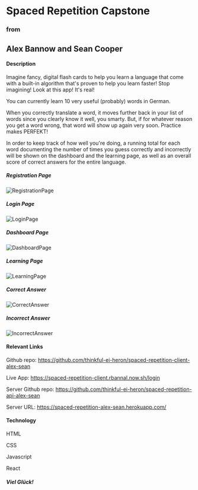 # Spaced Repetition Capstone
### from
## Alex Bannow and Sean Cooper


#### Description
  Imagine fancy, digital flash cards to help you learn a language that come with a built-in algorithm that's
  proven to help you learn faster! Stop imagining! Look at this app! It's real! 
  
  You can currently learn 10 
  very useful (probably) words in German.

  When you correctly translate a word, it moves
  further back in your list of words since you
  clearly know it well, you smarty. But, if for whatever reason you get a word wrong, that word
  will show up again very soon. Practice makes PERFEKT!

  In order to keep track of how well you're doing,
  a running total for each word documenting the number of times you guess correctly and incorrectly
  will be shown on the dashboard and the learning page, as well as an overall score of correct answers for the entire language.

##### Registration Page
![RegistrationPage](./public/img/register.png)

##### Login Page
![LoginPage](./public/img/login.png)

##### Dashboard Page
![DashboardPage](./public/img/dashboard.png)

##### Learning Page
![LearningPage](./public/img/learning.png)

##### Correct Answer
![CorrectAnswer](./public/img/correct.png)

##### Incorrect Answer
![IncorrectAnswer](./public/img/incorrect.png)


#### Relevant Links
Github repo: https://github.com/thinkful-ei-heron/spaced-repetition-client-alex-sean

Live App: https://spaced-repetition-client.rbannal.now.sh/login

Server Github repo: https://github.com/thinkful-ei-heron/spaced-repetition-api-alex-sean

Server URL: https://spaced-repetition-alex-sean.herokuapp.com/

#### Technology
HTML

CSS

Javascript

React


##### Viel Glück!
